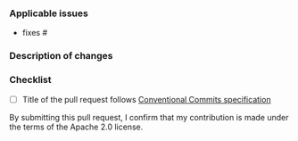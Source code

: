 ### Applicable issues

<!-- Please link the GitHub issues related to this PR (You can reference an issue using # then number, e.g. #123) -->
- fixes #

### Description of changes

<!-- Please explain the changes you made right below this line. -->

### Checklist

<!-- [Place an '[X]' (no spaces) in all applicable fields. Please remove unrelated fields.] -->

- [ ] Title of the pull request follows [Conventional Commits specification](https://www.conventionalcommits.org/en/v1.0.0/)

By submitting this pull request, I confirm that my contribution is made under the terms of the Apache 2.0 license.
